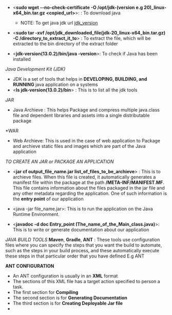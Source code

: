 - <**sudo wget --no-check-certificate -O /opt/jdk-(version e.g 20)_linux-x64_bin.tar.gz <copied_url>**>: : To download java
  * NOTE: To get java jdk url [jdk_version](https://jdk.java.net/archive/)

- <**sudo tar -xvf /opt/jdk_downloaded_file(jdk-20_linux-x64_bin.tar.gz) -C /directory_to_extract_it_to**> : To extract the file, which will be extracted to the bin directory of the extract folder

- <**jdk-version(13.0.2)/bin/java -version**>: To check if Java has been installed

*Java Development Kit (JDK)*

- JDK is a set of tools that helps in **DEVELOPING, BUILDING, and RUNNING** java application on a systems
- <**ls jdk-version(13.0.2)/bin**> : This is to list all the jdk tools

*JAR*
- Java Archieve : This helps Package and compress multiple java.class file and dependent libraries and assets into a single distributable package

*WAR
- Web Archieve: This is used in the case of web application to Package and archieve static files and images which are part of the Java application

*TO CREATE AN JAR or PACKAGE AN APPLICATION*

- <**jar cf output_file_name.jar list_of_files_to_be_archieve**> : This is to archieve files. When this file is created, it automatically generates a manifest file within the package at the path **/META-INF/MANIFEST.MF**. This file contains information about the files packaged in the jar file and any other metadata regarding the application. One of such information is the **entry point** of our application

- <java -jar file_name.jar>: This is to run the application on the Java Runtime Environment.
  
- <**javadoc -d doc Entry_point (The_name_of_the_Main_class.java)**>: This is to write or generate documentation about our application


*JAVA BUILD TOOLS*
**Maven**, **Gradle**, **ANT** : These tools use configuration files where you can specify the steps that you want the build to automate, such as the steps in your build process, and these automatically execute these steps in that particular order that you have defined E.g ANT

**ANT CONFIGURATION**
- An ANT configuration is usually in an **XML** format 
- The sections of this XML file has a target action **<target></target>** specified to person a task. 
- The first section for **Compiling**
- The second section is for **Generating Documentation**
- The third section is for **Creating Deployable Jar file**
- 